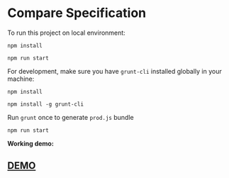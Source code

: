 # Compare Specification

To run this project on local environment:

`npm install`

`npm run start`

For development, make sure you have `grunt-cli` installed globally in your machine:

`npm install`

`npm install -g grunt-cli`

Run `grunt` once to generate `prod.js` bundle

`npm run start`

**Working demo:**

## [DEMO](https://spec-comparison.herokuapp.com/) ##


